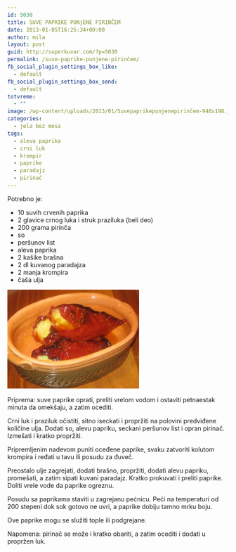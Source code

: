 ```yaml
---
id: 5030
title: SUVE PAPRIKE PUNjENE PIRINČEM
date: 2013-01-05T16:25:34+00:00
author: mila
layout: post
guid: http://superkuvar.com/?p=5030
permalink: /suve-paprike-punjene-pirinčem/
fb_social_plugin_settings_box_like:
  - default
fb_social_plugin_settings_box_send:
  - default
totvreme:
  - ""
image: /wp-content/uploads/2013/01/Suvepaprikepunjenepirinčem-940x198.jpg
categories:
  - jela bez mesa
tags:
  - aleva paprika
  - crni luk
  - krompir
  - paprike
  - paradajz
  - pirinač
---
```

Potrebno je:

  * 10 suvih crvenih paprika
  * 2 glavice crnog luka i struk praziluka (beli deo)
  * 200 grama pirinča
  * so
  * peršunov list
  * aleva paprika
  * 2 kašike brašna
  * 2 dl kuvanog paradajza
  * 2 manja krompira
  * čaša ulja

<img class="alignnone size-medium wp-image-5031" src="/wp-content/uploads/2013/01/Suvepaprikepunjenepirinčem-300x225.jpg" alt="Suvepaprikepunjenepirinčem" width="300" height="225" /> 

Priprema: suve paprike oprati, preliti vrelom vodom i ostaviti petnaestak minuta da omekšaju, a zatim ocediti.

Crni luk i praziluk očistiti, sitno iseckati i propržiti na polovini predviđene količine ulja. Dodati so, alevu papriku, seckani peršunov list i opran pirinač. Izmešati i kratko propržiti.

Pripremljenim nadevom puniti oceđene paprike, svaku zatvoriti kolutom krompira i ređati u tavu ili posudu za đuveč.

Preostalo ulje zagrejati, dodati brašno, propržiti, dodati alevu papriku, promešati, a zatim sipati kuvani paradajz. Kratko prokuvati i preliti paprike. Doliti vrele vode da paprike ogreznu.

Posudu sa paprikama staviti u zagrejanu pećnicu. Peći na temperaturi od 200 stepeni dok sok gotovo ne uvri, a paprike dobiju tamno mrku boju.

Ove paprike mogu se služiti tople ili podgrejane.

Napomena: pirinač se može i kratko obariti, a zatim ocediti i dodati u propržen luk.